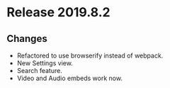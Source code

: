 # Release 2019.8.2

## Changes

* Refactored to use browserify instead of webpack.
* New Settings view.
* Search feature.
* Video and Audio embeds work now.
